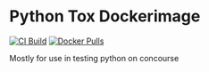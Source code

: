 # Python Tox Dockerimage

[![CI Build](https://ci.younata.com/api/v1/teams/main/pipelines/Docker/jobs/Tox/badge)](https://ci.younata.com/teams/main/pipelines/Docker/jobs/Tox) [![Docker Pulls](https://img.shields.io/docker/pulls/younata/tox.svg)](https://hub.docker.com/r/younata/tox/)

Mostly for use in testing python on concourse
